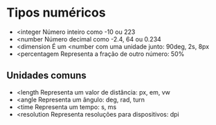 # Tipos numéricos

* <integer         Número inteiro como -10 ou 223
* <number          Número decimal como -2.4, 64 ou 0.234
* <dimension       É um <number com uma unidade junto: 90deg, 2s, 8px
* <percentagem     Representa a fração de outro número: 50%

## Unidades comuns

* <length          Representa um valor de distância: px, em, vw
* <angle           Representa um ângulo: deg, rad, turn
* <time            Representa um tempo: s, ms
* <resolution      Representa resoluções para dispositivos: dpi
